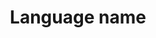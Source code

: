 ---
title: 'Language name'
field: 'is.language'
slug: 'global-language-name'
description: 'Popular name for the language of the resource'
comment: 'select from control list'
required: False
vocabulary: 'global-language-name.txt'
module: 'Form'
cluster: 'Global'
policy: 'Controlled value. Single select from control list.'
---